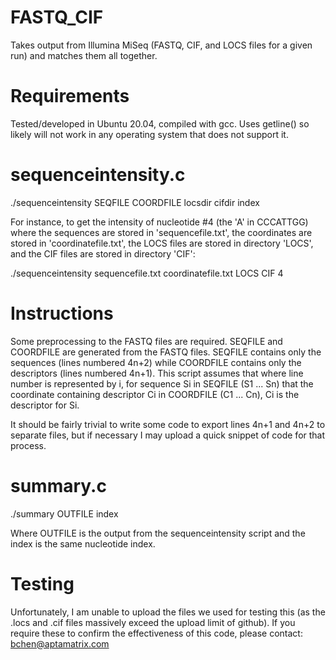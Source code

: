 # FASTQ_CIF
Takes output from Illumina MiSeq (FASTQ, CIF, and LOCS files for a given run) and matches them all together.

# Requirements
Tested/developed in Ubuntu 20.04, compiled with gcc. Uses getline() so likely will not work in any operating system that does not support it.

# sequenceintensity.c
./sequenceintensity SEQFILE COORDFILE locsdir cifdir index

For instance, to get the intensity of nucleotide #4 (the 'A' in CCCATTGG) where the sequences are stored in 'sequencefile.txt', the coordinates are stored in 'coordinatefile.txt', the LOCS files are stored in directory 'LOCS', and the CIF files are stored in directory 'CIF':

./sequenceintensity sequencefile.txt coordinatefile.txt LOCS CIF 4

# Instructions

Some preprocessing to the FASTQ files are required. SEQFILE and COORDFILE are generated from the FASTQ files. SEQFILE contains only the sequences (lines numbered 4n+2) while COORDFILE contains only the descriptors (lines numbered 4n+1). This script assumes that where line number is represented by i, for sequence Si in SEQFILE (S1 ... Sn) that the coordinate containing descriptor Ci in COORDFILE (C1 ... Cn), Ci is the descriptor for Si.

It should be fairly trivial to write some code to export lines 4n+1 and 4n+2 to separate files, but if necessary I may upload a quick snippet of code for that process.

# summary.c

./summary OUTFILE index

Where OUTFILE is the output from the sequenceintensity script and the index is the same nucleotide index.

# Testing

Unfortunately, I am unable to upload the files we used for testing this (as the .locs and .cif files massively exceed the upload limit of github).
If you require these to confirm the effectiveness of this code, please contact: bchen@aptamatrix.com
